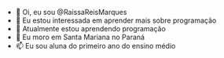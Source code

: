 - 👋 Oi, eu sou @RaissaReisMarques
- 👀 Eu estou interessada em aprender mais sobre programação
- 🌱 Atualmente estou aprendendo programação
- 💞️ Eu moro em Santa Mariana no Paraná
- 📫 Eu sou aluna do primeiro ano do ensino médio

<!---
RaissaReisMarques/RaissaReisMarques is a ✨ special ✨ repository because its `README.md` (this file) appears on your GitHub profile.
You can click the Preview link to take a look at your changes.
--->
